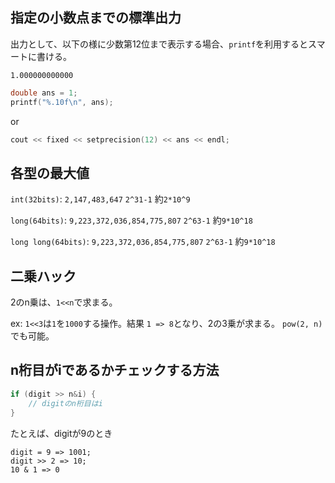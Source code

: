 ## 指定の小数点までの標準出力
出力として、以下の様に少数第12位まで表示する場合、`printf`を利用するとスマートに書ける。
```
1.000000000000
```

```cpp
double ans = 1;
printf("%.10f\n", ans);
```

or

```cpp
cout << fixed << setprecision(12) << ans << endl;
```


## 各型の最大値
`int(32bits)`: `2,147,483,647` `2^31-1` 約`2*10^9`

`long(64bits)`: `9,223,372,036,854,775,807` `2^63-1` 約`9*10^18`

`long long(64bits)`: `9,223,372,036,854,775,807` `2^63-1` 約`9*10^18`

## 二乗ハック
2のn乗は、`1<<n`で求まる。

ex:
`1<<3`は`1`を`1000`する操作。結果 `1 => 8`となり、2の3乗が求まる。
`pow(2, n)`でも可能。

## n桁目がiであるかチェックする方法
```cpp
if (digit >> n&i) {
    // digitのn桁目はi
}
```

たとえば、digitが9のとき
```
digit = 9 => 1001;
digit >> 2 => 10;
10 & 1 => 0
```
